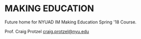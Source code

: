 MAKING EDUCATION
================

Future home for NYUAD IM Making Education Spring '18 Course.

Prof. Craig Protzel
craig.protzel@nyu.edu